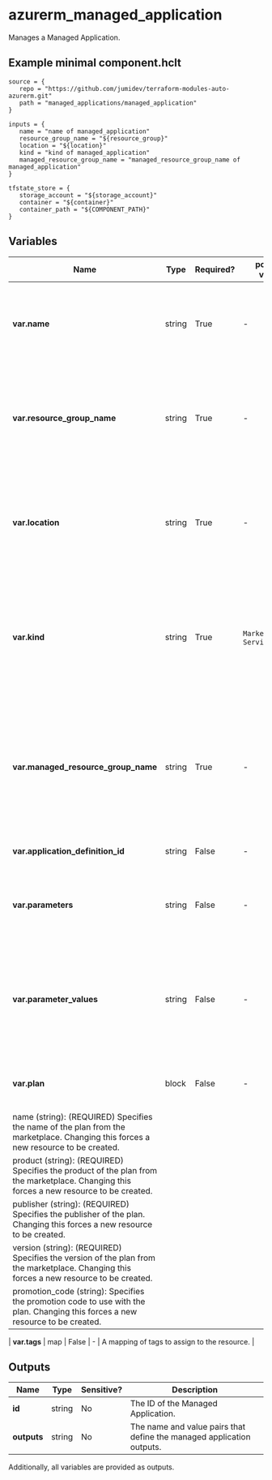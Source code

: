 # azurerm_managed_application

Manages a Managed Application.

## Example minimal component.hclt

```hcl
source = {
   repo = "https://github.com/jumidev/terraform-modules-auto-azurerm.git" 
   path = "managed_applications/managed_application" 
}

inputs = {
   name = "name of managed_application" 
   resource_group_name = "${resource_group}" 
   location = "${location}" 
   kind = "kind of managed_application" 
   managed_resource_group_name = "managed_resource_group_name of managed_application" 
}

tfstate_store = {
   storage_account = "${storage_account}" 
   container = "${container}" 
   container_path = "${COMPONENT_PATH}" 
}

```

## Variables

| Name | Type | Required? |  possible values |  Description |
| ---- | ---- | --------- |  ----------- | ----------- |
| **var.name** | string | True | -  |  Specifies the name of the Managed Application. Changing this forces a new resource to be created. | 
| **var.resource_group_name** | string | True | -  |  The name of the Resource Group where the Managed Application should exist. Changing this forces a new resource to be created. | 
| **var.location** | string | True | -  |  Specifies the supported Azure location where the resource exists. Changing this forces a new resource to be created. | 
| **var.kind** | string | True | `MarketPlace`, `ServiceCatalog`  |  The kind of the managed application to deploy. Possible values are `MarketPlace` and `ServiceCatalog`. Changing this forces a new resource to be created. | 
| **var.managed_resource_group_name** | string | True | -  |  The name of the target resource group where all the resources deployed by the managed application will reside. Changing this forces a new resource to be created. | 
| **var.application_definition_id** | string | False | -  |  The application definition ID to deploy. | 
| **var.parameters** | string | False | -  |  A mapping of name and value pairs to pass to the managed application as parameters. | 
| **var.parameter_values** | string | False | -  |  The parameter values to pass to the Managed Application. This field is a JSON object that allows you to assign parameters to this Managed Application. | 
| **var.plan** | block | False | -  |  One `plan` block. Changing this forces a new resource to be created. | | `plan` block structure: || 
|   name (string): (REQUIRED) Specifies the name of the plan from the marketplace. Changing this forces a new resource to be created. ||
|   product (string): (REQUIRED) Specifies the product of the plan from the marketplace. Changing this forces a new resource to be created. ||
|   publisher (string): (REQUIRED) Specifies the publisher of the plan. Changing this forces a new resource to be created. ||
|   version (string): (REQUIRED) Specifies the version of the plan from the marketplace. Changing this forces a new resource to be created. ||
|   promotion_code (string): Specifies the promotion code to use with the plan. Changing this forces a new resource to be created. ||

| **var.tags** | map | False | -  |  A mapping of tags to assign to the resource. | 



## Outputs

| Name | Type | Sensitive? | Description |
| ---- | ---- | --------- | --------- |
| **id** | string | No  | The ID of the Managed Application. | 
| **outputs** | string | No  | The name and value pairs that define the managed application outputs. | 

Additionally, all variables are provided as outputs.
